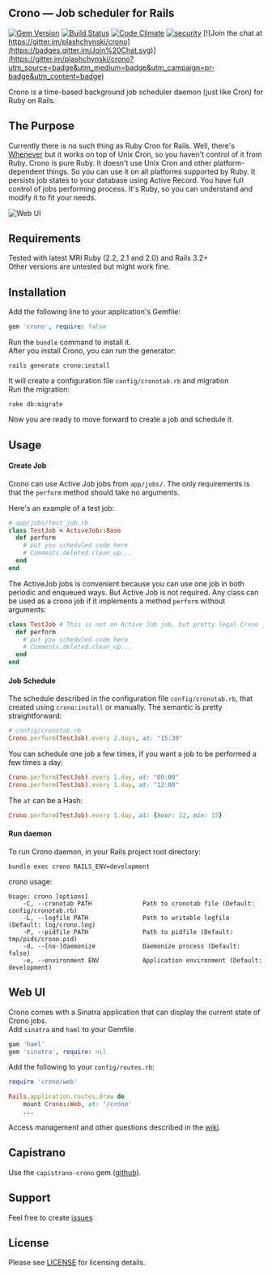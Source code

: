 Crono — Job scheduler for Rails
------------------------
[![Gem Version](https://badge.fury.io/rb/crono.svg)](http://badge.fury.io/rb/crono)
[![Build Status](https://travis-ci.org/plashchynski/crono.svg?branch=master)](https://travis-ci.org/plashchynski/crono)
[![Code Climate](https://codeclimate.com/github/plashchynski/crono/badges/gpa.svg)](https://codeclimate.com/github/plashchynski/crono)
[![security](https://hakiri.io/github/plashchynski/crono/master.svg)](https://hakiri.io/github/plashchynski/crono/master)
[![Join the chat at https://gitter.im/plashchynski/crono](https://badges.gitter.im/Join%20Chat.svg)](https://gitter.im/plashchynski/crono?utm_source=badge&utm_medium=badge&utm_campaign=pr-badge&utm_content=badge)

Crono is a time-based background job scheduler daemon (just like Cron) for Ruby on Rails.


## The Purpose

Currently there is no such thing as Ruby Cron for Rails. Well, there's [Whenever](https://github.com/javan/whenever) but it works on top of Unix Cron, so you haven't control of it from Ruby. Crono is pure Ruby. It doesn't use Unix Cron and other platform-dependent things. So you can use it on all platforms supported by Ruby. It persists job states to your database using Active Record. You have full control of jobs performing process. It's Ruby, so you can understand and modify it to fit your needs.

![Web UI](https://github.com/plashchynski/crono/raw/master/examples/crono_web_ui.png)


## Requirements

Tested with latest MRI Ruby (2.2, 2.1 and 2.0) and Rails 3.2+  
Other versions are untested but might work fine.


## Installation

Add the following line to your application's Gemfile:

```ruby
gem 'crono', require: false
```

Run the `bundle` command to install it.  
After you install Crono, you can run the generator:

    rails generate crono:install

It will create a configuration file `config/cronotab.rb` and migration  
Run the migration:

    rake db:migrate

Now you are ready to move forward to create a job and schedule it.


## Usage

#### Create Job

Crono can use Active Job jobs from `app/jobs/`. The only requirements is that the `perform` method should take no arguments.

Here's an example of a test job:

```ruby
# app/jobs/test_job.rb
class TestJob < ActiveJob::Base
  def perform
    # put you scheduled code here
    # Comments.deleted.clean_up...
  end
end
```

The ActiveJob jobs is convenient because you can use one job in both periodic and enqueued ways. But Active Job is not required. Any class can be used as a crono job if it implements a method `perform` without arguments:

```ruby
class TestJob # This is not an Active Job job, but pretty legal Crono job.
  def perform
    # put you scheduled code here
    # Comments.deleted.clean_up...
  end
end
```

#### Job Schedule

The schedule described in the configuration file `config/cronotab.rb`, that created using `crono:install` or manually. The semantic is pretty straightforward:

```ruby
# config/cronotab.rb
Crono.perform(TestJob).every 2.days, at: "15:30"
```

You can schedule one job a few times, if you want a job to be performed a few times a day:

```ruby
Crono.perform(TestJob).every 1.day, at: "00:00"
Crono.perform(TestJob).every 1.day, at: "12:00"
```

The `at` can be a Hash:

```ruby
Crono.perform(TestJob).every 1.day, at: {hour: 12, min: 15}
```

#### Run daemon

To run Crono daemon, in your Rails project root directory:

    bundle exec crono RAILS_ENV=development

crono usage:
```
Usage: crono [options]
    -C, --cronotab PATH              Path to cronotab file (Default: config/cronotab.rb)
    -L, --logfile PATH               Path to writable logfile (Default: log/crono.log)
    -P, --pidfile PATH               Path to pidfile (Default: tmp/pids/crono.pid)
    -d, --[no-]daemonize             Daemonize process (Default: false)
    -e, --environment ENV            Application environment (Default: development)
```


## Web UI

Crono comes with a Sinatra application that can display the current state of Crono jobs.  
Add `sinatra` and `haml` to your Gemfile  

```ruby
gam 'haml'
gem 'sinatra', require: nil
```

Add the following to your `config/routes.rb`:

```ruby
require 'crono/web'

Rails.application.routes.draw do
    mount Crono::Web, at: '/crono'
    ...
```

Access management and other questions described in the [wiki](https://github.com/plashchynski/crono/wiki/Web-UI).


## Capistrano

Use the `capistrano-crono` gem ([github](https://github.com/plashchynski/capistrano-crono/)).


## Support

Feel free to create [issues](https://github.com/plashchynski/crono/issues)


## License

Please see [LICENSE](https://github.com/plashchynski/crono/blob/master/LICENSE) for licensing details.
